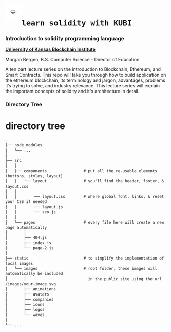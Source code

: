 <img align="left" width=10% src="/lectures/assets/KU-Blockchain-logo.svg">

# `learn solidity with KUBI`

### Introduction to solidity programming language

[ **University of Kansas Blockchain Institute** ](https://kublockchain.com)

Morgan Bergen, B.S. Computer Science - Director of Education

A ten part lecture series on the introduction to Blockchain, Ethereum, and Smart Contracts. This repo will take you through how to build application on the ethereum blockchain, its terminology and jargon, advantages, problems it’s trying to solve, and industry relevance. This lecture series will explain the important concepts of solidity and it's architecture in detail.

### Directory Tree

# directory tree

```
.
├── node_modules
│   └── ...
│
├── src
│   │
│   ├── components                # put all the re-usable elements (buttons, styles, layout)
│   │   └── layout                # you'll find the header, footer, & layout.css
│   │       │
│   │       ├── layout.css        # where global font, links, & reset your CSS if needed
│   │       ├── layout.js
│   │       └── seo.js
│   │
│   └── pages                     # every file here will create a new page automatically
│       │
│       ├── 404.js
│       ├── index.js
│       └── page-2.js
│
├── static                        # to simplify the implementation of local images
│   └── images                    # root folder, these images will automatically be included
│       │                           in the public site using the url /images/your-image.svg
│       ├── animations
│       ├── avatars
│       ├── companies
│       ├── icons
│       ├── logos
│       └── waves
│
└── ...
```
